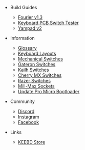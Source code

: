 - Build Guides

  - [Fourier v1.3](/build-guides/fourier-v1.3/)
  - [Keyboard PCB Switch Tester](/build-guides/keyboard-pcb-switch-tester/)
  - [Yampad v2](/build-guides/yampad-v2/)

- Information

  - [Glossary](/information/glossary/)
  - [Keyboard Layouts](/information/keyboard-layouts/)
  - [Mechanical Switches](/information/mechanical-switches/)
  - [Gateron Switches](/information/gateron-switches/)
  - [Kailh Switches](/information/kailh-switches/)
  - [Cherry MX Switches](/information/cherry-mx-switches/)
  - [Razer Switches](/information/razer-switches/)
  - [Mill-Max Sockets](/information/mill-max-sockets/)
  - [Update Pro Micro Bootloader](/information/update-pro-micro-bootloader/)

- Community

  - [Discord](https://discord.gg/wbHd7yTxb8)
  - [Instagram](https://www.instagram.com/keebdcom/)
  - [Facebook](https://www.facebook.com/KEEBDcom)

- Links

  - [KEEBD Store](https://keebd.com)
